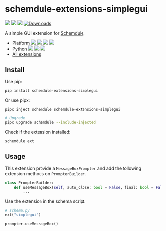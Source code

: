# schemdule-extensions-simplegui

![](https://github.com/StardustDL/schemdule/workflows/CI/badge.svg) ![](https://img.shields.io/github/license/StardustDL/schemdule.svg) [![](https://img.shields.io/pypi/v/schemdule-extensions-simplegui.svg?logo=pypi)](https://pypi.org/project/schemdule-extensions-simplegui/) [![Downloads](https://pepy.tech/badge/schemdule-extensions-simplegui)](https://pepy.tech/project/schemdule-extensions-simplegui)

A simple GUI extension for 
[Schemdule](https://github.com/StardustDL/schemdule).

- Platform ![](https://img.shields.io/badge/Linux-yes-success?logo=linux) ![](https://img.shields.io/badge/Windows-yes-success?logo=windows) ![](https://img.shields.io/badge/MacOS-yes-success?logo=apple) ![](https://img.shields.io/badge/BSD-yes-success?logo=freebsd)
- Python ![](https://img.shields.io/pypi/implementation/schemdule.svg?logo=pypi) ![](https://img.shields.io/pypi/pyversions/schemdule.svg?logo=pypi) ![](https://img.shields.io/pypi/wheel/schemdule.svg?logo=pypi)
- [All extensions](https://pypi.org/search/?q=schemdule)

## Install

Use pip:

```sh
pip install schemdule-extensions-simplegui
```

Or use pipx:

```sh
pipx inject schemdule schemdule-extensions-simplegui

# Upgrade
pipx upgrade schemdule --include-injected
```

Check if the extension installed:

```sh
schemdule ext
```

## Usage

This extension provide a `MessageBoxPrompter` and add the following extension methods on `PrompterBuilder`.

```python
class PrompterBuilder:
    def useMessageBox(self, auto_close: bool = False, final: bool = False) -> "PrompterBuilder":
        ...
```

Use the extension in the schema script.

```python
# schema.py
ext("simplegui")

prompter.useMessageBox()
```

